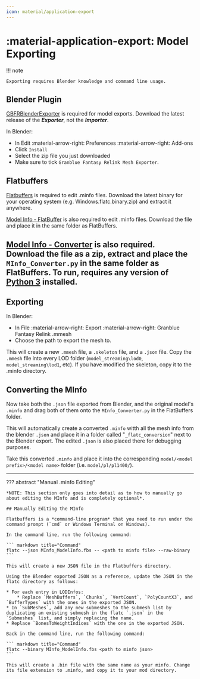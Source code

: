```yaml
---
icon: material/application-export
---
```


# :material-application-export: Model Exporting

!!! note

    Exporting requires Blender knowledge and command line usage.

## Blender Plugin

[GBFRBlenderExporter](https://github.com/WistfulHopes/GBFRBlenderImporter/releases) is required for model exports. Download the latest release of the ***Exporter***, not the ***Importer***.

In Blender:

* In Edit :material-arrow-right: Preferences :material-arrow-right: Add-ons
* Click `Install`
* Select the zip file you just downloaded
* Make sure to tick `Granblue Fantasy Relink Mesh Exporter`.

## Flatbuffers

[Flatbuffers](https://github.com/google/flatbuffers/releases/) is required to edit .minfo files. Download the latest binary for your operating system (e.g. Windows.flatc.binary.zip) and extract it anywhere.

[Model Info - FlatBuffer](https://github.com/Nenkai/010GameTemplates/blob/main/Cygames/Granblue%20Fantasy%20-%20Relink/MInfo_ModelInfo.fbs) is also required to edit .minfo files. Download the file and place it in the same folder as FlatBuffers.

[Model Info - Converter](https://gist.github.com/AlphaSatanOmega/fa6fe4160cae91f8037b01534ddc32c1) is also required. Download the file as a zip, extract and place the `MInfo_Converter.py` in the same folder as FlatBuffers. To run, requires any version of [Python 3](https://www.python.org/downloads/) installed.
---

## Exporting

In Blender:

* In File :material-arrow-right: Export :material-arrow-right: Granblue Fantasy Relink .mmesh
* Choose the path to export the mesh to.

This will create a new `.mmesh` file, a `.skeleton` file, and a `.json` file. Copy the `.mmesh` file into every LOD folder (`model_streaming\lod0`, `model_streaming\lod1`, etc). If you have modified the skeleton, copy it to the .minfo directory.

## Converting the MInfo
Now take both the `.json` file exported from Blender, and the original model's `.minfo` and drag both of them onto the `MInfo_Converter.py` in the FlatBuffers folder. 

This will automatically create a converted `.minfo` witth all the mesh info from the blender `.json` and place it in a folder called "`_flatc_conversion`" next to the Blender export. The edited `.json` is also placed there for debugging purposes.

Take this converted `.minfo` and place it into the corresponding `model/<model prefix>/<model name>` folder (i.e. `model/pl/pl1400/`).

---

??? abstract "Manual .minfo Editing"
    
    *NOTE: This section only goes into detail as to how to manually go about editing the MInfo and is completely optional*.

    ## Manually Editing the MInfo
    
    Flatbuffers is a *command-line program* that you need to run under the command prompt (`cmd` or Windows Terminal on Windows).
    
    In the command line, run the following command:
    
    ``` markdown title="Command"
    flatc --json MInfo_ModelInfo.fbs -- <path to minfo file> --raw-binary
    ```
    
    This will create a new JSON file in the Flatbuffers directory. 
    
    Using the Blender exported JSON as a reference, update the JSON in the flatc directory as follows:
    
    * For each entry in LODInfos:
        * Replace `MeshBuffers`, `Chunks`, `VertCount`, `PolyCountX3`, and `BufferTypes` with the ones in the exported JSON.
    * In `SubMeshes`, add any new submeshes to the submesh list by duplicating an existing submesh in the flatc `.json` in the `Submeshes` list, and simply replacing the name.
    * Replace `BonesToWeightIndices` with the one in the exported JSON. 

    Back in the command line, run the following command:
    
    ``` markdown title="Command"
    flatc --binary MInfo_ModelInfo.fbs <path to minfo json>
    ```
    
    This will create a .bin file with the same name as your minfo. Change its file extension to .minfo, and copy it to your mod directory. 
